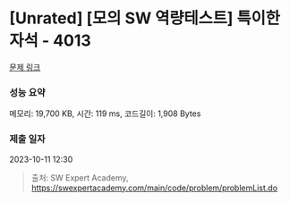# [Unrated] [모의 SW 역량테스트] 특이한 자석 - 4013 

[문제 링크](https://swexpertacademy.com/main/code/problem/problemDetail.do?contestProbId=AWIeV9sKkcoDFAVH) 

### 성능 요약

메모리: 19,700 KB, 시간: 119 ms, 코드길이: 1,908 Bytes

### 제출 일자

2023-10-11 12:30



> 출처: SW Expert Academy, https://swexpertacademy.com/main/code/problem/problemList.do
